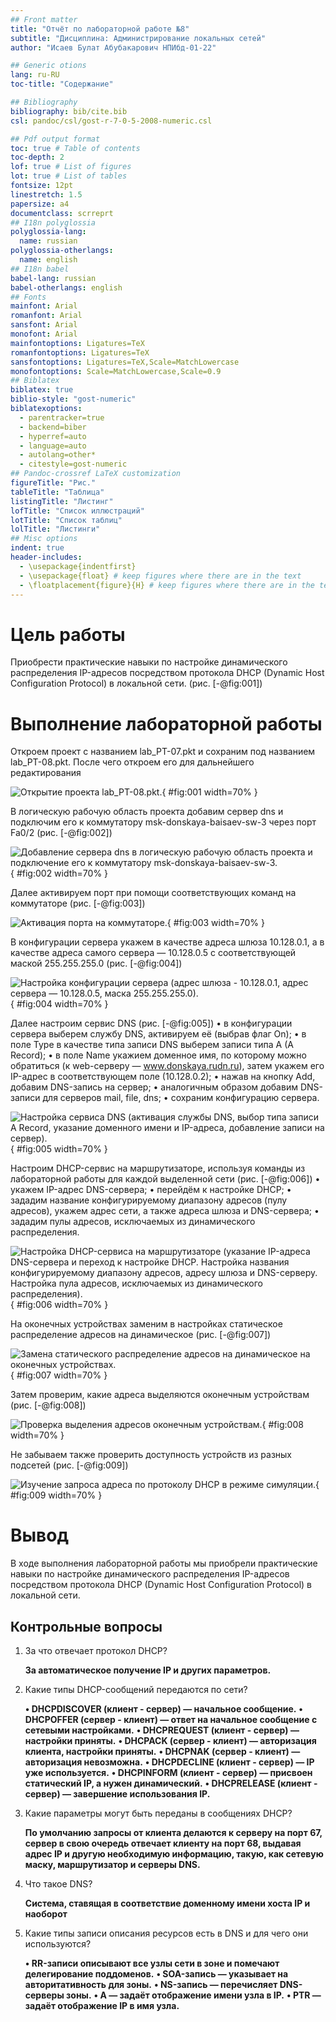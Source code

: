 ```yaml
---
## Front matter
title: "Отчёт по лабораторной работе №8"
subtitle: "Дисциплина: Администрирование локальных сетей"
author: "Исаев Булат Абубакарович НПИбд-01-22"

## Generic otions
lang: ru-RU
toc-title: "Содержание"

## Bibliography
bibliography: bib/cite.bib
csl: pandoc/csl/gost-r-7-0-5-2008-numeric.csl

## Pdf output format
toc: true # Table of contents
toc-depth: 2
lof: true # List of figures
lot: true # List of tables
fontsize: 12pt
linestretch: 1.5
papersize: a4
documentclass: scrreprt
## I18n polyglossia
polyglossia-lang:
  name: russian
polyglossia-otherlangs:
  name: english
## I18n babel
babel-lang: russian
babel-otherlangs: english
## Fonts
mainfont: Arial
romanfont: Arial
sansfont: Arial
monofont: Arial
mainfontoptions: Ligatures=TeX
romanfontoptions: Ligatures=TeX
sansfontoptions: Ligatures=TeX,Scale=MatchLowercase
monofontoptions: Scale=MatchLowercase,Scale=0.9
## Biblatex
biblatex: true
biblio-style: "gost-numeric"
biblatexoptions:
  - parentracker=true
  - backend=biber
  - hyperref=auto
  - language=auto
  - autolang=other*
  - citestyle=gost-numeric
## Pandoc-crossref LaTeX customization
figureTitle: "Рис."
tableTitle: "Таблица"
listingTitle: "Листинг"
lofTitle: "Список иллюстраций"
lotTitle: "Список таблиц"
lolTitle: "Листинги"
## Misc options
indent: true
header-includes:
  - \usepackage{indentfirst}
  - \usepackage{float} # keep figures where there are in the text
  - \floatplacement{figure}{H} # keep figures where there are in the text
---
```


# Цель работы
Приобрести практические навыки по настройке динамического распределения IP-адресов посредством протокола DHCP (Dynamic Host Configuration Protocol) в локальной сети. (рис. [-@fig:001]) 


# Выполнение лабораторной работы
Откроем проект с названием lab_PT-07.pkt и сохраним под названием lab_PT-08.pkt. После чего откроем его для дальнейшего редактирования

![Открытие проекта lab_PT-08.pkt.](Images/1.png){ #fig:001 width=70% }


В логическую рабочую область проекта добавим сервер dns и подключим его к коммутатору msk-donskaya-baisaev-sw-3 через порт Fa0/2  (рис. [-@fig:002]) 


![Добавление сервера dns в логическую рабочую область проекта и подключение его к коммутатору msk-donskaya-baisaev-sw-3.](Images/2.png){ #fig:002 width=70% }


Далее активируем порт при помощи соответствующих команд на коммутаторе  (рис. [-@fig:003]) 


![Активация порта на коммутаторе.](Images/3.png){ #fig:003 width=70% }


В конфигурации сервера укажем в качестве адреса шлюза 10.128.0.1, а в качестве адреса самого сервера — 10.128.0.5 с соответствующей маской 255.255.255.0  (рис. [-@fig:004]) 


![Настройка конфигурации сервера (адрес шлюза - 10.128.0.1, адрес сервера — 10.128.0.5, маска 255.255.255.0).](Images/4.png){ #fig:004 width=70% }


Далее настроим сервис DNS  (рис. [-@fig:005])
•	в конфигурации сервера выберем службу DNS, активируем её (выбрав флаг On); 
•	в поле Type в качестве типа записи DNS выберем записи типа A (A Record); 
•	в поле Name укажием доменное имя, по которому можно обратиться (к web-серверу — www.donskaya.rudn.ru), затем укажем его IP-адрес в соответствующем поле (10.128.0.2); 
•	нажав на кнопку Add, добавим DNS-запись на сервер; 
•	аналогичным образом добавим DNS-записи для серверов mail, file, dns; 
•	сохраним конфигурацию сервера. 


![Настройка сервиса DNS (активация службы DNS, выбор типа записи A Record, указание доменного имени и IP-адреса, добавление записи на сервер). ](Images/5.png){ #fig:005 width=70% }


Настроим DHCP-сервис на маршрутизаторе, используя команды из лабораторной работы для каждой выделенной сети  (рис. [-@fig:006]) 
•	укажем IP-адрес DNS-сервера; 
•	перейдём к настройке DHCP; 
•	зададим название конфигурируемому диапазону адресов (пулу адресов), укажем адрес сети, а также адреса шлюза и DNS-сервера; 
•	зададим пулы адресов, исключаемых из динамического распределения.


![Настройка DHCP-сервиса на маршрутизаторе (указание IP-адреса DNS-сервера и переход к настройке DHCP. Настройка названия конфигурируемому диапазону адресов, адресу шлюза и DNS-серверу. Настройка пула адресов, исключаемых из динамического распределения).](Images/6.png){ #fig:006 width=70% }


На оконечных устройствах заменим в настройках статическое распределение адресов на динамическое  (рис. [-@fig:007]) 


![Замена статического распределение адресов на динамическое на оконечных устройствах.](Images/7.png){ #fig:007 width=70% }


Затем проверим, какие адреса выделяются оконечным устройствам  (рис. [-@fig:008]) 


![Проверка выделения адресов оконечным устройствам.](Images/8.png){ #fig:008 width=70% }


Не забываем также проверить доступность устройств из разных подсетей  (рис. [-@fig:009]) 


![Изучение запроса адреса по протоколу DHCP в режиме симуляции.](Images/9.png){ #fig:009 width=70% }


# Вывод

В ходе выполнения лабораторной работы мы приобрели практические навыки по настройке динамического распределения IP-адресов посредством протокола DHCP (Dynamic Host Configuration Protocol) в локальной сети.


##  Контрольные вопросы

1. За что отвечает протокол DHCP?
  
   **За автоматическое получение IP и других параметров.** 

2. Какие типы DHCP-сообщений передаются по сети?
  
    **•	DHCPDISCOVER (клиент - сервер) — начальное сообщение.**
    **•	DHCPOFFER (сервер - клиент) — ответ на начальное сообщение с сетевыми настройками.**
    **•	DHCPREQUEST (клиент - сервер) — настройки приняты.**
    **•	DHCPACK (сервер - клиент) — авторизация клиента, настройки приняты.**
    **•	DHCPNAK (сервер - клиент) — авторизация невозможна.**
    **•	DHCPDECLINE (клиент - сервер) — IP уже используется.**
    **•	DHCPINFORM (клиент - сервер) — присвоен статический IP, а нужен динамический.**
    **•	DHCPRELEASE (клиент - сервер) — завершение использования IP.**

3. Какие параметры могут быть переданы в сообщениях DHCP?
  
    **По умолчанию запросы от клиента делаются к серверу на порт 67, сервер в свою очередь отвечает клиенту на порт 68, выдавая адрес IP и другую необходимую информацию, такую, как сетевую маску, маршрутизатор и серверы DNS.** 

4. Что такое DNS?
  
    **Система, ставящая в соответствие доменному имени хоста IP и наоборот** 

5. Какие типы записи описания ресурсов есть в DNS и для чего они используются? 
  
    **•	RR-записи описывают все узлы сети в зоне и помечают делегирование поддоменов.**
    **•	SOA-запись — указывает на авторитативность для зоны.**
    **•	NS-запись — перечисляет DNS-серверы зоны.**
    **•	А — задаёт отображение имени узла в IP.**
    **•	PTR — задаёт отображение IP в имя узла.** 

